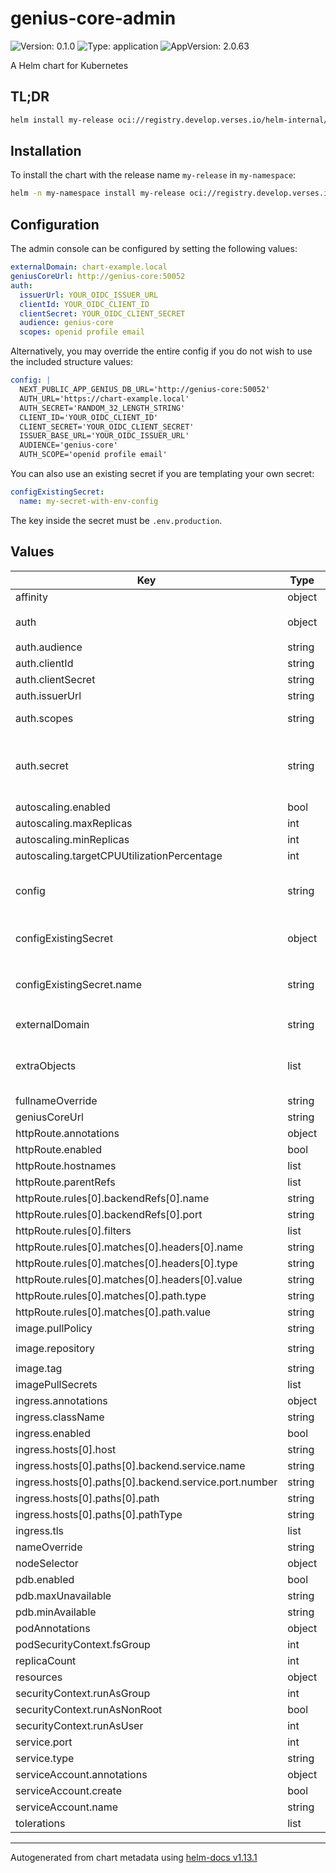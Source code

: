 # genius-core-admin

![Version: 0.1.0](https://img.shields.io/badge/Version-0.1.0-informational?style=flat-square) ![Type: application](https://img.shields.io/badge/Type-application-informational?style=flat-square) ![AppVersion: 2.0.63](https://img.shields.io/badge/AppVersion-2.0.63-informational?style=flat-square)

A Helm chart for Kubernetes

## TL;DR
```bash
helm install my-release oci://registry.develop.verses.io/helm-internal/genius-core-admin
```

## Installation
To install the chart with the release name `my-release` in `my-namespace`:
```bash
helm -n my-namespace install my-release oci://registry.develop.verses.io/helm-internal/genius-core-admin
```

## Configuration
The admin console can be configured by setting the following values:
```yaml
externalDomain: chart-example.local
geniusCoreUrl: http://genius-core:50052
auth:
  issuerUrl: YOUR_OIDC_ISSUER_URL
  clientId: YOUR_OIDC_CLIENT_ID
  clientSecret: YOUR_OIDC_CLIENT_SECRET
  audience: genius-core
  scopes: openid profile email
```

Alternatively, you may override the entire config if you do not wish to use the included structure values:
```yaml
config: |
  NEXT_PUBLIC_APP_GENIUS_DB_URL='http://genius-core:50052'
  AUTH_URL='https://chart-example.local'
  AUTH_SECRET='RANDOM_32_LENGTH_STRING'
  CLIENT_ID='YOUR_OIDC_CLIENT_ID'
  CLIENT_SECRET='YOUR_OIDC_CLIENT_SECRET'
  ISSUER_BASE_URL='YOUR_OIDC_ISSUER_URL'
  AUDIENCE='genius-core'
  AUTH_SCOPE='openid profile email'
```

You can also use an existing secret if you are templating your own secret:
```yaml
configExistingSecret:
  name: my-secret-with-env-config
```
The key inside the secret must be `.env.production`.

## Values

| Key | Type | Default | Description |
|-----|------|---------|-------------|
| affinity | object | `{}` |  |
| auth | object | `{"audience":"genius-core","clientId":"","clientSecret":"","issuerUrl":"","scopes":"openid profile email","secret":""}` | Auth configuration |
| auth.audience | string | `"genius-core"` | Audience (optional) |
| auth.clientId | string | `""` | Client ID |
| auth.clientSecret | string | `""` | Client Secret |
| auth.issuerUrl | string | `""` | Issuer URL |
| auth.scopes | string | `"openid profile email"` | Space-separated list of OIDC scopes |
| auth.secret | string | `""` | Auth secret. Can be generated with `openssl rand -hex 32`. Defaults to a helm autogenerated value. |
| autoscaling.enabled | bool | `false` |  |
| autoscaling.maxReplicas | int | `100` |  |
| autoscaling.minReplicas | int | `1` |  |
| autoscaling.targetCPUUtilizationPercentage | int | `80` |  |
| config | string | `"NEXT_PUBLIC_APP_GENIUS_DB_URL={{ .Values.geniusCoreUrl | squote }}\nAUTH_URL={{ printf \"https://%s/api/auth\" .Values.externalDomain | squote }}\nAUTH_SECRET={{ .Values.auth.secret | randAlphaNum 32 | squote }}\nCLIENT_ID={{ .Values.auth.clientId | squote }}\nCLIENT_SECRET={{ .Values.auth.clientSecret | squote }}\nISSUER_BASE_URL={{ .Values.auth.issuerUrl | squote }}\nAUDIENCE={{ .Values.auth.audience | squote }}\nAUTH_SCOPE={{ .Values.auth.scopes | squote }}\n"` | Secret configuration |
| configExistingSecret | object | `{"name":""}` | Reference an existing secret containing the env configuration |
| configExistingSecret.name | string | `""` | Name of the secret. The key inside the secret must be `.env.production` |
| externalDomain | string | `"chart-example.local"` | Externally reachable domain |
| extraObjects | list | `[]` | Extra K8s manifests to deploy # Note: Supports use of custom Helm templates |
| fullnameOverride | string | `""` |  |
| geniusCoreUrl | string | `"http://genius-core:50052"` |  |
| httpRoute.annotations | object | `{}` |  |
| httpRoute.enabled | bool | `false` |  |
| httpRoute.hostnames | list | `[]` |  |
| httpRoute.parentRefs | list | `[]` |  |
| httpRoute.rules[0].backendRefs[0].name | string | `"{{ include \"genius-core-admin.fullname\" . }}"` |  |
| httpRoute.rules[0].backendRefs[0].port | string | `"{{ .Values.service.port }}"` |  |
| httpRoute.rules[0].filters | list | `[]` |  |
| httpRoute.rules[0].matches[0].headers[0].name | string | `"host"` |  |
| httpRoute.rules[0].matches[0].headers[0].type | string | `"Exact"` |  |
| httpRoute.rules[0].matches[0].headers[0].value | string | `"chart-example.local"` |  |
| httpRoute.rules[0].matches[0].path.type | string | `"PathPrefix"` |  |
| httpRoute.rules[0].matches[0].path.value | string | `"/"` |  |
| image.pullPolicy | string | `"IfNotPresent"` |  |
| image.repository | string | `"518625631402.dkr.ecr.us-west-1.amazonaws.com/versestech/genius-core-admin"` |  |
| image.tag | string | `""` |  |
| imagePullSecrets | list | `[]` |  |
| ingress.annotations | object | `{}` |  |
| ingress.className | string | `""` |  |
| ingress.enabled | bool | `false` |  |
| ingress.hosts[0].host | string | `"chart-example.local"` |  |
| ingress.hosts[0].paths[0].backend.service.name | string | `"{{ include \"genius-core-admin.fullname\" . }}"` |  |
| ingress.hosts[0].paths[0].backend.service.port.number | string | `"{{ .Values.service.port }}"` |  |
| ingress.hosts[0].paths[0].path | string | `"/"` |  |
| ingress.hosts[0].paths[0].pathType | string | `"Prefix"` |  |
| ingress.tls | list | `[]` |  |
| nameOverride | string | `""` |  |
| nodeSelector | object | `{}` |  |
| pdb.enabled | bool | `false` |  |
| pdb.maxUnavailable | string | `""` |  |
| pdb.minAvailable | string | `""` |  |
| podAnnotations | object | `{}` |  |
| podSecurityContext.fsGroup | int | `65532` |  |
| replicaCount | int | `1` |  |
| resources | object | `{}` |  |
| securityContext.runAsGroup | int | `65532` |  |
| securityContext.runAsNonRoot | bool | `true` |  |
| securityContext.runAsUser | int | `65532` |  |
| service.port | int | `3000` |  |
| service.type | string | `"ClusterIP"` |  |
| serviceAccount.annotations | object | `{}` |  |
| serviceAccount.create | bool | `true` |  |
| serviceAccount.name | string | `""` |  |
| tolerations | list | `[]` |  |

----------------------------------------------
Autogenerated from chart metadata using [helm-docs v1.13.1](https://github.com/norwoodj/helm-docs/releases/v1.13.1)
